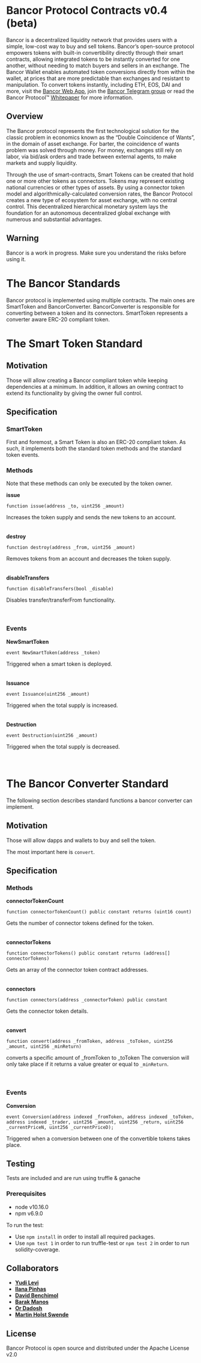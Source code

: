 ﻿
# Bancor Protocol Contracts v0.4 (beta)

Bancor is a decentralized liquidity network that provides users with a simple, low-cost way to buy and sell tokens. Bancor’s open-source protocol empowers tokens with built-in convertibility directly through their smart contracts, allowing integrated tokens to be instantly converted for one another, without needing to match buyers and sellers in an exchange. The Bancor Wallet enables automated token conversions directly from within the wallet, at prices that are more predictable than exchanges and resistant to manipulation. To convert tokens instantly, including ETH, EOS, DAI and more, visit the [Bancor Web App](https://www.bancor.network/communities/5a780b3a287443a5cdea2477?utm_source=social&utm_medium=github&utm_content=readme), join the [Bancor Telegram group](https://t.me/bancor) or read the Bancor Protocol™ [Whitepaper](https://storage.googleapis.com/website-bancor/2018/04/01ba8253-bancor_protocol_whitepaper_en.pdf) for more information.

## Overview
The Bancor protocol represents the first technological solution for the classic problem in economics known as the “Double Coincidence of Wants”, in the domain of asset exchange. For barter, the coincidence of wants problem was solved through money. For money, exchanges still rely on labor, via bid/ask orders and trade between external agents, to make markets and supply liquidity. 

Through the use of smart-contracts, Smart Tokens can be created that hold one or more other tokens as connectors. Tokens may represent existing national currencies or other types of assets. By using a connector token model and algorithmically-calculated conversion rates, the Bancor Protocol creates a new type of ecosystem for asset exchange, with no central control. This decentralized hierarchical monetary system lays the foundation for an autonomous decentralized global exchange with numerous and substantial advantages.

## Warning

Bancor is a work in progress. Make sure you understand the risks before using it.

# The Bancor Standards

Bancor protocol is implemented using multiple contracts. The main ones are SmartToken and BancorConverter.
BancorConverter is responsible for converting between a token and its connectors.
SmartToken represents a converter aware ERC-20 compliant token.

# The Smart Token Standard

## Motivation

Those will allow creating a Bancor compliant token while keeping dependencies at a minimum.
In addition, it allows an owning contract to extend its functionality by giving the owner full control.

## Specification

### SmartToken

First and foremost, a Smart Token is also an ERC-20 compliant token.
As such, it implements both the standard token methods and the standard token events.

### Methods

Note that these methods can only be executed by the token owner.

**issue**
```solidity
function issue(address _to, uint256 _amount)
```
Increases the token supply and sends the new tokens to an account.
<br>
<br>
<br>
**destroy**
```solidity
function destroy(address _from, uint256 _amount)
```
Removes tokens from an account and decreases the token supply.
<br>
<br>
<br>
**disableTransfers**
```solidity
function disableTransfers(bool _disable)
```
Disables transfer/transferFrom functionality.
<br>
<br>
<br>
### Events

**NewSmartToken**
```solidity
event NewSmartToken(address _token)
```
Triggered when a smart token is deployed.
<br>
<br>
<br>
**Issuance**
```solidity
event Issuance(uint256 _amount)
```
Triggered when the total supply is increased.
<br>
<br>
<br>
**Destruction**
```solidity
event Destruction(uint256 _amount)
```
Triggered when the total supply is decreased.
<br>
<br>
<br>

# The Bancor Converter Standard

The following section describes standard functions a bancor converter can implement.

## Motivation

Those will allow dapps and wallets to buy and sell the token.

The most important here is `convert`.

## Specification

### Methods

**connectorTokenCount**
```solidity
function connectorTokenCount() public constant returns (uint16 count)
```
Gets the number of connector tokens defined for the token.
<br>
<br>
<br>
**connectorTokens**
```solidity
function connectorTokens() public constant returns (address[] connectorTokens)
```
Gets an array of the connector token contract addresses.
<br>
<br>
<br>
**connectors**
```solidity
function connectors(address _connectorToken) public constant
```
Gets the connector token details.
<br>
<br>
<br>
**convert**
```solidity
function convert(address _fromToken, address _toToken, uint256 _amount, uint256 _minReturn)
```
converts a specific amount of _fromToken to _toToken
The conversion will only take place if it returns a value greater or equal to `_minReturn`.
<br>
<br>
<br>

### Events

**Conversion**
```solidity
event Conversion(address indexed _fromToken, address indexed _toToken, address indexed _trader, uint256 _amount, uint256 _return, uint256 _currentPriceN, uint256 _currentPriceD);
```
Triggered when a conversion between one of the convertible tokens takes place.

## Testing
Tests are included and are run using truffle & ganache

### Prerequisites
* node v10.16.0
* npm v6.9.0

To run the test:
- Use `npm install` in order to install all required packages.
- Use `npm test 1` in order to run truffle-test or `npm test 2` in order to run solidity-coverage.

## Collaborators

* **[Yudi Levi](https://github.com/yudilevi)**
* **[Ilana Pinhas](https://github.com/ilanapi)**
* **[David Benchimol](https://github.com/davidbancor)**
* **[Barak Manos](https://github.com/barakman)**
* **[Or Dadosh](https://github.com/ordd)**
* **[Martin Holst Swende](https://github.com/holiman)**


## License

Bancor Protocol is open source and distributed under the Apache License v2.0
